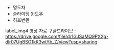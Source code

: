  - 명도차
 - 슬라이딩 윈도우
 - 허프변환

label_img4 영상 자료 구글드라이브 : https://drive.google.com/file/d/1GJSaMQ9PXXg-dlr07UgBSO1kK3wtYb_Z/view?usp=sharing